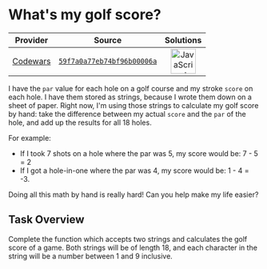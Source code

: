 [_metadata_:generated]: - "true"

# What's my golf score?

<!-- INFO TABLE BEGIN -->

| Provider                                        | Source                                                                               | Solutions                                                                                                                                                    |
| :---------------------------------------------: | :----------------------------------------------------------------------------------: | :----------------------------------------------------------------------------------------------------------------------------------------------------------: |
| [Codewars](../../../docs/providers/Codewars.md) | [`59f7a0a77eb74bf96b00006a`](https://www.codewars.com/kata/59f7a0a77eb74bf96b00006a) | [<img src="https://res.cloudinary.com/rascaltwo/image/upload/v1631924076/javascript_ehszr7.svg" alt="JavaScript" title="JavaScript" width="50" />](solve.js) |

<!-- INFO TABLE END -->

I have the `par` value for each hole on a golf course and my stroke `score` on each hole. I have them stored as strings, because I wrote them down on a sheet of paper.  Right now, I'm using those strings to calculate my golf score by hand: take the difference between my actual `score` and the `par` of the hole, and add up the results for all 18 holes.

For example:
* If I took 7 shots on a hole where the par was 5, my score would be: 7 - 5 = 2
* If I got a hole-in-one where the par was 4, my score would be: 1 - 4 = -3.

Doing all this math by hand is really hard! Can you help make my life easier?


## Task Overview

Complete the function which accepts two strings and calculates the golf score of a game. Both strings will be of length 18, and each character in the string will be a number between 1 and 9 inclusive. 
